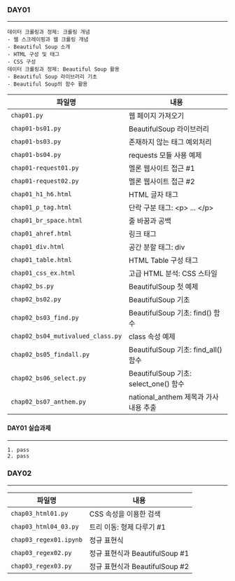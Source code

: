 ### DAY01
___
    데이터 크롤링과 정제: 크롤링 개념
    - 웹 스크레이핑과 웹 크롤링 개념
    - Beautiful Soup 소개
    - HTML 구성 및 태그
    - CSS 구성
    데이터 크롤링과 정제: Beautiful Soup 활용
    - Beautiful Soup 라이브러리 기초
    - Beautiful Soup의 함수 활용

|파일명|내용|
|---|---|
|`chap01.py`|웹 페이지 가져오기|
|`chap01-bs01.py`|BeautifulSoup 라이브러리|
|`chap01-bs03.py`|존재하지 않는 태그 예외처리|
|`chap01-bs04.py`|requests 모듈 사용 예제|
|`chap01-request01.py`|멜론 웹사이트 접근 #1|
|`chap01-request02.py`|멜론 웹사이트 접근 #2|
|`chap01_h1_h6.html`|HTML 글자 태그|
|`chap01_p_tag.html`|단락 구분 태그: \<p> ... \</p>|
|`chap01_br_space.html`|줄 바꿈과 공백|
|`chap01_ahref.html`|링크 태그|
|`chap01_div.html`|공간 분할 태그: div|
|`chap01_table.html`|HTML Table 구성 태그|
|`chap01_css_ex.html`|고급 HTML 분석: CSS 스타일|
|`chap02_bs.py`|BeautifulSoup 첫 예제|
|`chap02_bs02.py`|BeautifulSoup 기초|
|`chap02_bs03_find.py`|BeautifulSoup 기초: find() 함수|
|`chap02_bs04_mutivalued_class.py`|class 속성 예제|
|`chap02_bs05_findall.py`|BeautifulSoup 기초: find_all() 함수|
|`chap02_bs06_select.py`|BeautifulSoup 기초: select_one() 함수|
|`chap02_bs07_anthem.py`|national_anthem 제목과 가사 내용 추출|

#### DAY01 실습과제
___
    1. pass
    2. pass

### DAY02
___
|파일명|내용|
|---|---|
|`chap03_html01.py`|CSS 속성을 이용한 검색|
|`chap03_html04_03.py`|트리 이동: 형제 다루기 #1|
|`chap03_regex01.ipynb`|정규 표현식|
|`chap03_regex02.py`|정규 표현식과 BeautifulSoup #1|
|`chap03_regex03.py`|정규 표현식과 BeautifulSoup #2|
